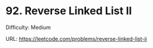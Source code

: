 # 92. Reverse Linked List II

Difficulty: Medium

URL: https://leetcode.com/problems/reverse-linked-list-ii

